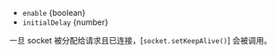 <!-- YAML
added: v0.5.9
-->

* `enable` {boolean}
* `initialDelay` {number}

一旦 socket 被分配给请求且已连接，[`socket.setKeepAlive()`] 会被调用。

